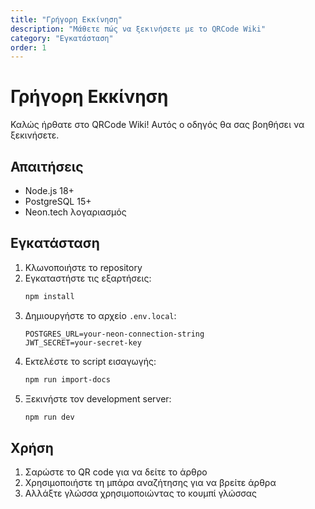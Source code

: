 ```yaml
---
title: "Γρήγορη Εκκίνηση"
description: "Μάθετε πώς να ξεκινήσετε με το QRCode Wiki"
category: "Εγκατάσταση"
order: 1
---
```


# Γρήγορη Εκκίνηση

Καλώς ήρθατε στο QRCode Wiki! Αυτός ο οδηγός θα σας βοηθήσει να ξεκινήσετε.

## Απαιτήσεις

- Node.js 18+
- PostgreSQL 15+
- Neon.tech λογαριασμός

## Εγκατάσταση

1. Κλωνοποιήστε το repository
2. Εγκαταστήστε τις εξαρτήσεις:
   ```bash
   npm install
   ```
3. Δημιουργήστε το αρχείο `.env.local`:
   ```
   POSTGRES_URL=your-neon-connection-string
   JWT_SECRET=your-secret-key
   ```
4. Εκτελέστε το script εισαγωγής:
   ```bash
   npm run import-docs
   ```
5. Ξεκινήστε τον development server:
   ```bash
   npm run dev
   ```

## Χρήση

1. Σαρώστε το QR code για να δείτε το άρθρο
2. Χρησιμοποιήστε τη μπάρα αναζήτησης για να βρείτε άρθρα
3. Αλλάξτε γλώσσα χρησιμοποιώντας το κουμπί γλώσσας 